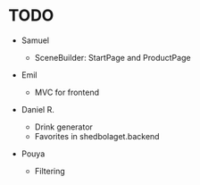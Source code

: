 # TODO 

* Samuel
  * SceneBuilder: StartPage and ProductPage

* Emil
  * MVC for frontend

* Daniel R.
  * Drink generator
  * Favorites in shedbolaget.backend

* Pouya
  * Filtering